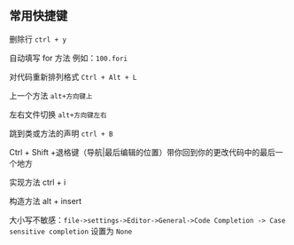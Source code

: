 ## 常用快捷键

删除行 `ctrl + y`

自动填写 for 方法 例如：`100.fori`

对代码重新排列格式 `Ctrl + Alt + L`

上一个方法 `alt+方向键上`

左右文件切换 `alt+方向键左右`

跳到类或方法的声明 `ctrl + B`

Ctrl + Shift +退格键（导航|最后编辑的位置）带你回到你的更改代码中的最后一个地方

实现方法 ctrl + i

构造方法 alt + insert

大小写不敏感：`file->settings->Editor->General->Code Completion -> Case sensitive completion` 设置为 `None`